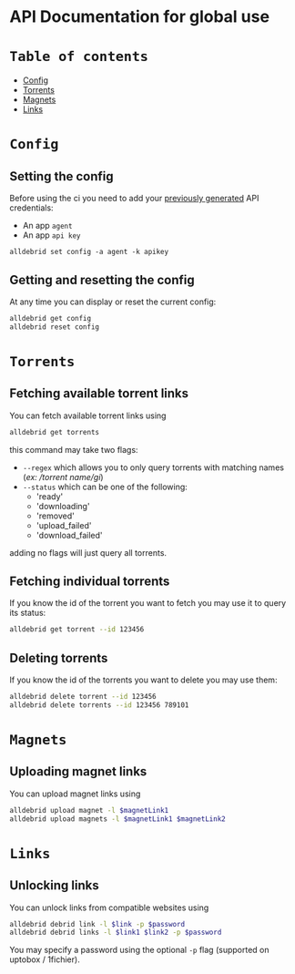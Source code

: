 # API Documentation for global use

# `Table of contents`

- [Config](#config)
- [Torrents](#torrents)
- [Magnets](#magnets)
- [Links](#links)

# `Config`
## Setting the config
Before using the ci you need to add your [previously generated](https://alldebrid.com/apikeys/) API credentials:
- An app `agent`
- An app `api key`
```
alldebrid set config -a agent -k apikey
```

## Getting and resetting the config
At any time you can display or reset the current config:
```sh
alldebrid get config
alldebrid reset config
```

# `Torrents`
## Fetching available torrent links
You can fetch available torrent links using
```sh
alldebrid get torrents
```
this command may take two flags:
- `--regex` which allows you to only query torrents with matching names (_ex: /torrent name/gi_)
- `--status` which can be one of the following:
  - 'ready'
  - 'downloading'
  - 'removed'
  - 'upload_failed'
  - 'download_failed'

adding no flags will just query all torrents.

## Fetching individual torrents
If you know the id of the torrent you want to fetch you may use it to query its status:
```sh
alldebrid get torrent --id 123456
```

## Deleting torrents
If you know the id of the torrents you want to delete you may use them:
```sh
alldebrid delete torrent --id 123456
alldebrid delete torrents --id 123456 789101
```

# `Magnets`

## Uploading magnet links
You can upload magnet links using
```sh
alldebrid upload magnet -l $magnetLink1
alldebrid upload magnets -l $magnetLink1 $magnetLink2
```

# `Links`

## Unlocking links
You can unlock links from compatible websites using
```sh
alldebrid debrid link -l $link -p $password
alldebrid debrid links -l $link1 $link2 -p $password
```
You may specify a password using the optional `-p` flag (supported on uptobox / 1fichier).